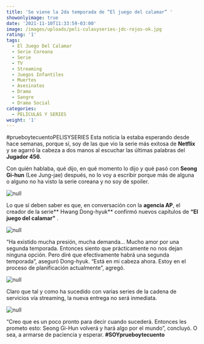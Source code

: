 ```yaml
---
title: 'Se viene la 2da temporada de “El juego del calamar” '
showonlyimage: true
date: '2021-11-10T11:33:59-03:00'
image: /images/uploads/peli-culasyseries-jdc-rojos-ok.jpg
rating: '1'
tags:
  - El Juego Del Calamar
  - Serie Coreana
  - Serie
  - TV
  - Streaming
  - Juegos Infantiles
  - Muertes
  - Asesinatos
  - Drama
  - Sangre
  - Drama Social
categories:
  - PELÍCULAS Y SERIES
weight: '1'
---
```

\#prueboytecuentoPELISYSERIES Esta noticia la estaba esperando desde hace semanas, porque sí, soy de las que vio la serie más exitosa de **Netflix** y se agarró la cabeza a dos manos al escuchar las últimas palabras del **Jugador 456**.

<!--more-->

Con quién hablaba, qué dijo, en qué momento lo dijo y qué pasó con **Seong Gi-hun** (Lee Jung-jae) después, no lo voy a escribir porque más de alguna o alguno no ha visto la serie coreana y no soy de spoiler.

![null](/images/uploads/peli-culasyseries-jdc-rojos-ok.jpg)

Lo que sí deben saber es que, en conversación con la **agencia AP**, el creador de la serie** Hwang Dong-hyuk** confirmó nuevos capítulos de **“El juego del calamar"**
.

![null](/images/uploads/peli-culasyseries-jdc-456.jpg)

“Ha existido mucha presión, mucha demanda… Mucho amor por una segunda temporada. Entonces siento que prácticamente no nos dejan ninguna opción. Pero diré que efectivamente habrá una segunda temporada”, aseguró Dong-hyuk. “Está en mi cabeza ahora. Estoy en el proceso de planificación actualmente”, agregó.

![null](/images/uploads/peli-culasyseries-jdc-mun-eca.jpg)

Claro que tal y como ha sucedido con varias series de la cadena de servicios vía streaming, la nueva entrega no será inmediata. 

![null](/images/uploads/peli-culas-y-series-jdc-negro.jpg)

“Creo que es un poco pronto para decir cuando sucederá. Entonces les prometo esto: Seong Gi-Hun volverá y hará algo por el mundo”, concluyó. O sea, a armarse de paciencia y esperar. **\#SOYprueboytecuento**

